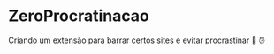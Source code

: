 # ZeroProcratinacao
Criando um extensão para barrar certos sites e evitar procrastinar :racehorse: :alarm_clock:
